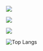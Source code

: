 ![](https://komarev.com/ghpvc/?username=junya-thinkactice-d)

![](http://github-profile-summary-cards.vercel.app/api/cards/profile-details?username=junya-thinkactive-d&theme=transparent)

![](http://github-profile-summary-cards.vercel.app/api/cards/productive-time?username=junya-thinkactive-d&theme=transparent&utcOffset=9)

![Top Langs](https://github-readme-stats.vercel.app/api/top-langs/?username=junya-thinkactive-d&layout=compact&theme=transparent)
